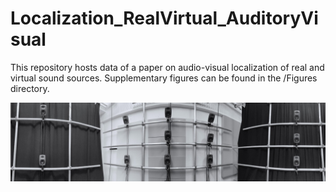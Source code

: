 # Localization_RealVirtual_AuditoryVisual
This repository hosts data of a paper on audio-visual localization of real and virtual sound sources.
Supplementary figures can be found in the /Figures directory.

<img src="/Figures/experiment_setup.jpg" alt="drawing" width="800"/>
